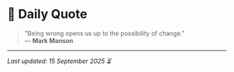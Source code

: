 # 📜 Daily Quote

> "Being wrong opens us up to the possibility of change."  
> — **Mark Manson**

---

_Last updated: 15 September 2025 ⏳_
